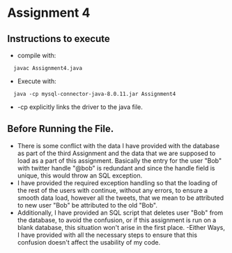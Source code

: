 # Assignment 4

## Instructions to execute
  - compile with:
  ````
    javac Assignment4.java
  ````
  - Execute with:
  ````
    java -cp mysql-connector-java-8.0.11.jar Assignment4
  ````
  - -cp explicitly links the driver to the java file.

## Before Running the File.

  - There is some conflict with the data I have provided with the database as part of the third Assignment and the data that we are supposed to load as a part of this assignment.
    Basically the entry for the user "Bob" with twitter handle "@bob" is redundant and since the handle field is unique, this would throw an SQL exception.
  - I have provided the required exception handling so that the loading of the rest of the users with continue, without any errors, to ensure a smooth data load, however all the tweets, that we mean to be attributed to new user "Bob" be attributed to the old "Bob".
  - Additionally, I have provided an SQL script that deletes user "Bob" from the database, to avoid the confusion, or if this assignment is run on a blank database, this situation won't arise in the first place.
  -Either Ways, I have provided with all the necessary steps to ensure that this confusion doesn't affect the usability of my code.
